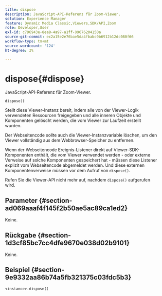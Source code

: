 ```yaml
---
title: dispose
description: JavaScript-API-Referenz für Zoom-Viewer.
solution: Experience Manager
feature: Dynamic Media Classic,Viewers,SDK/API,Zoom
role: Developer,User
exl-id: c796943e-8ea8-4a97-a1ff-09676204150a
source-git-commit: ec2a15e2e76bae5da4fbabc9b6912b12dc080f66
workflow-type: tm+mt
source-wordcount: '124'
ht-degree: 3%

---
```


# dispose{#dispose}

JavaScript-API-Referenz für Zoom-Viewer.

`dispose()`

Stellt diese Viewer-Instanz bereit, indem alle von der Viewer-Logik verwendeten Ressourcen freigegeben und alle inneren Objekte und Komponenten gelöscht werden, die vom Viewer zur Laufzeit erstellt wurden.

Der Webseitencode sollte auch die Viewer-Instanzvariable löschen, um den Viewer vollständig aus dem Webbrowser-Speicher zu entfernen.

Wenn der Webseitencode Ereignis-Listener direkt auf Viewer-SDK-Komponenten enthält, die vom Viewer verwendet werden - oder externe Verweise auf solche Komponenten gespeichert hat - müssen diese Listener explizit vom Webseitencode abgemeldet werden. Und diese externen Komponentenverweise müssen vor dem Aufruf von `dispose()`.

Rufen Sie die Viewer-API nicht mehr auf, nachdem `dispose()` aufgerufen wird.

## Parameter {#section-ad069aaaf4f145f2b50ae5ac89ca1ed2}

Keine.

## Rückgabe {#section-1d3cf85bc7cc4dfe9670e038d02b9101}

Keine.

## Beispiel {#section-9e9332aa86b74a5fb321375c03fdc5b3}

```
<instance>.dispose()
```
